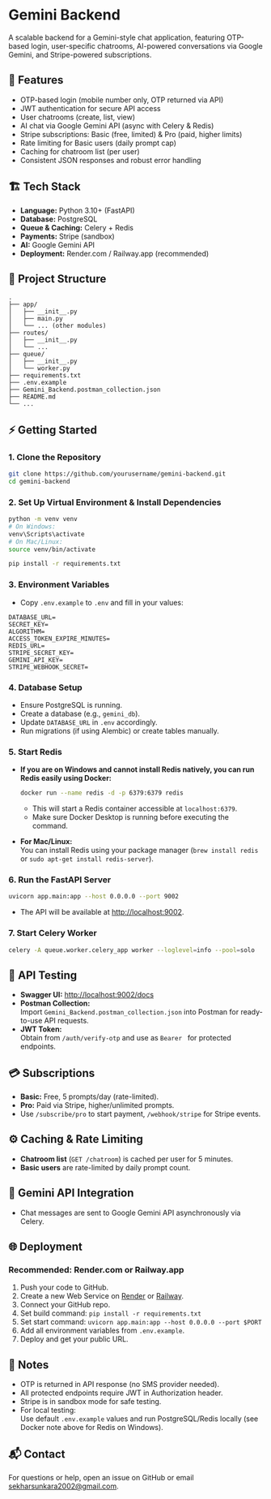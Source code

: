 # Gemini Backend

A scalable backend for a Gemini-style chat application, featuring OTP-based login, user-specific chatrooms, AI-powered conversations via Google Gemini, and Stripe-powered subscriptions.

## 🚀 Features

- OTP-based login (mobile number only, OTP returned via API)
- JWT authentication for secure API access
- User chatrooms (create, list, view)
- AI chat via Google Gemini API (async with Celery & Redis)
- Stripe subscriptions: Basic (free, limited) & Pro (paid, higher limits)
- Rate limiting for Basic users (daily prompt cap)
- Caching for chatroom list (per user)
- Consistent JSON responses and robust error handling

## 🏗️ Tech Stack

- **Language:** Python 3.10+ (FastAPI)
- **Database:** PostgreSQL
- **Queue & Caching:** Celery + Redis
- **Payments:** Stripe (sandbox)
- **AI:** Google Gemini API
- **Deployment:** Render.com / Railway.app (recommended)

## 📂 Project Structure

```
.
├── app/
│   ├── __init__.py
│   ├── main.py
│   └── ... (other modules)
├── routes/
│   ├── __init__.py
│   └── ...
├── queue/
│   ├── __init__.py
│   └── worker.py
├── requirements.txt
├── .env.example
├── Gemini_Backend.postman_collection.json
├── README.md
└── ...
```

## ⚡ Getting Started

### 1. **Clone the Repository**

```bash
git clone https://github.com/yourusername/gemini-backend.git
cd gemini-backend
```

### 2. **Set Up Virtual Environment & Install Dependencies**

```bash
python -m venv venv
# On Windows:
venv\Scripts\activate
# On Mac/Linux:
source venv/bin/activate

pip install -r requirements.txt
```

### 3. **Environment Variables**

- Copy `.env.example` to `.env` and fill in your values:

```
DATABASE_URL=
SECRET_KEY=
ALGORITHM=
ACCESS_TOKEN_EXPIRE_MINUTES=
REDIS_URL=
STRIPE_SECRET_KEY=
GEMINI_API_KEY=
STRIPE_WEBHOOK_SECRET=
```

### 4. **Database Setup**

- Ensure PostgreSQL is running.
- Create a database (e.g., `gemini_db`).
- Update `DATABASE_URL` in `.env` accordingly.
- Run migrations (if using Alembic) or create tables manually.

### 5. **Start Redis**

- **If you are on Windows and cannot install Redis natively, you can run Redis easily using Docker:**

  ```bash
  docker run --name redis -d -p 6379:6379 redis
  ```

  - This will start a Redis container accessible at `localhost:6379`.
  - Make sure Docker Desktop is running before executing the command.

- **For Mac/Linux:**  
  You can install Redis using your package manager (`brew install redis` or `sudo apt-get install redis-server`).

### 6. **Run the FastAPI Server**

```bash
uvicorn app.main:app --host 0.0.0.0 --port 9002
```
- The API will be available at [http://localhost:9002](http://localhost:9002).

### 7. **Start Celery Worker**

```bash
celery -A queue.worker.celery_app worker --loglevel=info --pool=solo
```

## 🧪 API Testing

- **Swagger UI:** [http://localhost:9002/docs](http://localhost:9002/docs)
- **Postman Collection:**  
  Import `Gemini_Backend.postman_collection.json` into Postman for ready-to-use API requests.
- **JWT Token:**  
  Obtain from `/auth/verify-otp` and use as `Bearer ` for protected endpoints.

## 💳 Subscriptions

- **Basic:** Free, 5 prompts/day (rate-limited).
- **Pro:** Paid via Stripe, higher/unlimited prompts.
- Use `/subscribe/pro` to start payment, `/webhook/stripe` for Stripe events.

## ⚙️ Caching & Rate Limiting

- **Chatroom list** (`GET /chatroom`) is cached per user for 5 minutes.
- **Basic users** are rate-limited by daily prompt count.

## 🤖 Gemini API Integration

- Chat messages are sent to Google Gemini API asynchronously via Celery.

## 🌐 Deployment

### **Recommended: Render.com or Railway.app**
1. Push your code to GitHub.
2. Create a new Web Service on [Render](https://render.com) or [Railway](https://railway.app).
3. Connect your GitHub repo.
4. Set build command: `pip install -r requirements.txt`
5. Set start command: `uvicorn app.main:app --host 0.0.0.0 --port $PORT`
6. Add all environment variables from `.env.example`.
7. Deploy and get your public URL.

## 📝 Notes

- OTP is returned in API response (no SMS provider needed).
- All protected endpoints require JWT in Authorization header.
- Stripe is in sandbox mode for safe testing.
- For local testing:  
  Use default `.env.example` values and run PostgreSQL/Redis locally (see Docker note above for Redis on Windows).

## 📬 Contact

For questions or help, open an issue on GitHub or email [sekharsunkara2002@gmail.com](mailto:sekharsunkara2002@gmail.com).
